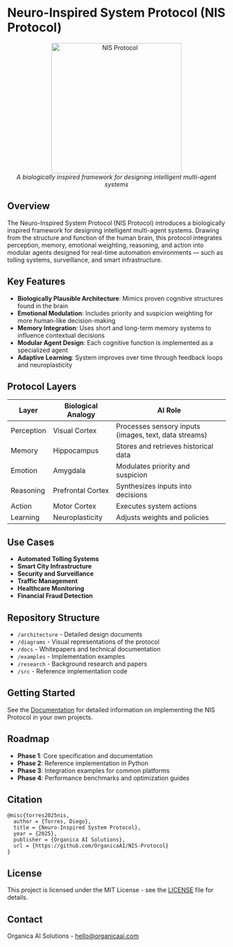 # Neuro-Inspired System Protocol (NIS Protocol)

<div align="center">
  <img src="diagrams/nis-protocol-logo.png" alt="NIS Protocol" width="300" />
  <br>
  <em>A biologically inspired framework for designing intelligent multi-agent systems</em>
</div>

## Overview

The Neuro-Inspired System Protocol (NIS Protocol) introduces a biologically inspired framework for designing intelligent multi-agent systems. Drawing from the structure and function of the human brain, this protocol integrates perception, memory, emotional weighting, reasoning, and action into modular agents designed for real-time automation environments — such as tolling systems, surveillance, and smart infrastructure.

## Key Features

- **Biologically Plausible Architecture**: Mimics proven cognitive structures found in the brain
- **Emotional Modulation**: Includes priority and suspicion weighting for more human-like decision-making
- **Memory Integration**: Uses short and long-term memory systems to influence contextual decisions
- **Modular Agent Design**: Each cognitive function is implemented as a specialized agent
- **Adaptive Learning**: System improves over time through feedback loops and neuroplasticity

## Protocol Layers

| Layer | Biological Analogy | AI Role |
|-------|-------------------|---------|
| Perception | Visual Cortex | Processes sensory inputs (images, text, data streams) |
| Memory | Hippocampus | Stores and retrieves historical data |
| Emotion | Amygdala | Modulates priority and suspicion |
| Reasoning | Prefrontal Cortex | Synthesizes inputs into decisions |
| Action | Motor Cortex | Executes system actions |
| Learning | Neuroplasticity | Adjusts weights and policies |

## Use Cases

- **Automated Tolling Systems**
- **Smart City Infrastructure**
- **Security and Surveillance**
- **Traffic Management**
- **Healthcare Monitoring**
- **Financial Fraud Detection**

## Repository Structure

- `/architecture` - Detailed design documents
- `/diagrams` - Visual representations of the protocol
- `/docs` - Whitepapers and technical documentation
- `/examples` - Implementation examples
- `/research` - Background research and papers
- `/src` - Reference implementation code

## Getting Started

See the [Documentation](/docs/README.md) for detailed information on implementing the NIS Protocol in your own projects.

## Roadmap

- **Phase 1**: Core specification and documentation
- **Phase 2**: Reference implementation in Python
- **Phase 3**: Integration examples for common platforms
- **Phase 4**: Performance benchmarks and optimization guides

## Citation

```
@misc{torres2025nis,
  author = {Torres, Diego},
  title = {Neuro-Inspired System Protocol},
  year = {2025},
  publisher = {Organica AI Solutions},
  url = {https://github.com/OrganicaAI/NIS-Protocol}
}
```

## License

This project is licensed under the MIT License - see the [LICENSE](LICENSE) file for details.

## Contact

Organica AI Solutions - [hello@organicaai.com](mailto:hello@organicaai.com) 